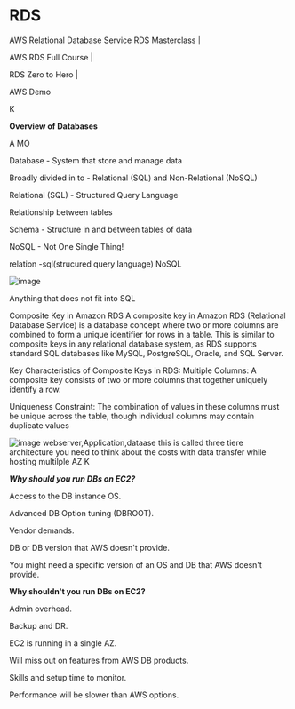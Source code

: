 # RDS

AWS Relational Database Service RDS Masterclass |

AWS RDS Full Course |

RDS Zero to Hero |

AWS Demo

K

**Overview of Databases**

A MO

Database - System that store and manage data

Broadly divided in to - Relational (SQL) and Non-Relational (NoSQL)

Relational (SQL) - Structured Query Language

Relationship between tables

Schema - Structure in and between tables of data

NoSQL - Not One Single Thing!


relation -sql(strucured query language)
NoSQL

![image](https://github.com/user-attachments/assets/1e2b43dd-4db8-4743-96f9-4229b790cdef)


Anything that does not fit into SQL

Composite Key in Amazon RDS
A composite key in Amazon RDS (Relational Database Service) is a database concept where two or more columns are combined to form a unique identifier for rows in a table. This is similar to composite keys in any relational database system, as RDS supports standard SQL databases like MySQL, PostgreSQL, Oracle, and SQL Server.

Key Characteristics of Composite Keys in RDS:
Multiple Columns: A composite key consists of two or more columns that together uniquely identify a row.

Uniqueness Constraint: The combination of values in these columns must be unique across the table, though individual columns may contain duplicate values


![image](https://github.com/user-attachments/assets/21ef0214-0c10-4790-b1aa-a50dd14df36e)
webserver,Application,dataase this is called three tiere architecture
you  need to think about the costs with data transfer while hosting multilple AZ
K

***Why should you run DBs on EC2?***

Access to the DB instance OS.

Advanced DB Option tuning (DBROOT).

Vendor demands.

DB or DB version that AWS doesn't provide.

You might need a specific version of an OS and DB that AWS doesn't provide.



**Why shouldn't you run DBs on EC2?**

Admin overhead.

Backup and DR.

EC2 is running in a single AZ.

Will miss out on features from AWS DB products.

Skills and setup time to monitor.

Performance will be slower than AWS options.
